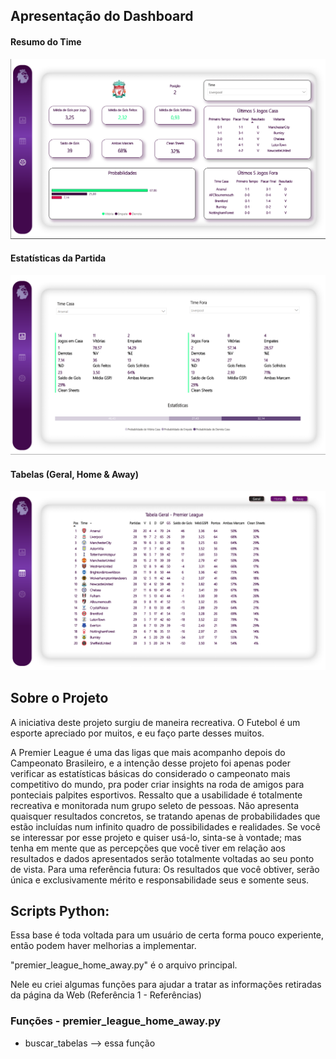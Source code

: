 ## Apresentação do Dashboard 

#### Resumo do Time
![Página 1](https://github.com/vgmalves/premier-league-task-scraping/blob/main/Power%20Bi/Telas%20do%20Dashboard/tela-resumo-time.png?raw=true)

#### Estatísticas da Partida
![Página 2](https://github.com/vgmalves/premier-league-task-scraping/blob/main/Power%20Bi/Telas%20do%20Dashboard/aba-estatisticas-partida.png?raw=true)

#### Tabelas (Geral, Home & Away)
![Página 3](https://github.com/vgmalves/premier-league-task-scraping/blob/main/Power%20Bi/Telas%20do%20Dashboard/tabela-geral-tabelas.png?raw=true)

## Sobre o Projeto

A iniciativa deste projeto surgiu de maneira recreativa. O Futebol é um esporte apreciado por muitos, e eu faço parte desses muitos.

A Premier League é uma das ligas que mais acompanho depois do Campeonato Brasileiro, e a intenção desse projeto foi apenas poder verificar as estatísticas básicas do considerado o campeonato mais competitivo do mundo, pra poder criar insights na roda de amigos para ponteciais palpites esportivos.
Ressalto que a usabilidade é totalmente recreativa e monitorada num grupo seleto de pessoas. Não apresenta quaisquer resultados concretos, se tratando apenas de probabilidades que estão incluídas num infinito quadro de possibilidades e realidades. 
Se você se interessar por esse projeto e quiser usá-lo, sinta-se à vontade; mas tenha em mente que as percepções que você tiver em relação aos resultados e dados apresentados serão totalmente voltadas ao seu ponto de vista. Para uma referência futura: Os resultados que você obtiver, serão única e exclusivamente mérito e responsabilidade seus e somente seus.

## Scripts Python:
Essa base é toda voltada para um usuário de certa forma pouco experiente, então podem haver melhorias a implementar.

"premier_league_home_away.py" é o arquivo principal.

Nele eu criei algumas funções para ajudar a tratar as informações retiradas da página da Web (Referência 1 - Referências)

### Funções - premier_league_home_away.py

- buscar_tabelas --> essa função 

